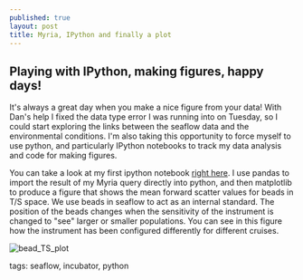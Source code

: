 ```yaml
---
published: true
layout: post
title: Myria, IPython and finally a plot
---
```


## Playing with IPython, making figures, happy days!

It's always a great day when you make a nice figure from your data! With Dan's help I fixed the data type error I was running into on Tuesday, so I could start exploring the links between the seaflow data and the environmental conditions. I'm also taking this opportunity to force myself to use python, and particularly IPython notebooks to track my data analysis and code for making figures. 

You can take a look at my first ipython notebook [right here](http://nbviewer.ipython.org/github/uwescience/seaflow-myria/blob/master/ipython_notebooks/myria_TS_plots.ipynb). I use pandas to import the result of my Myria query directly into python, and then matplotlib to produce a figure that shows the mean forward scatter values for beads in T/S space. We use beads in seaflow to act as an internal standard. The position of the beads changes when the sensitivity of the instrument is changed to "see" larger or smaller populations. You can see in this figure how the instrument has been configured differently for different cruises.

![bead_TS_plot](https://raw.githubusercontent.com/sophieclayton/sophieclayton.github.io/master/images/bead_mean_fsc_TS.png)

tags: seaflow, incubator, python
